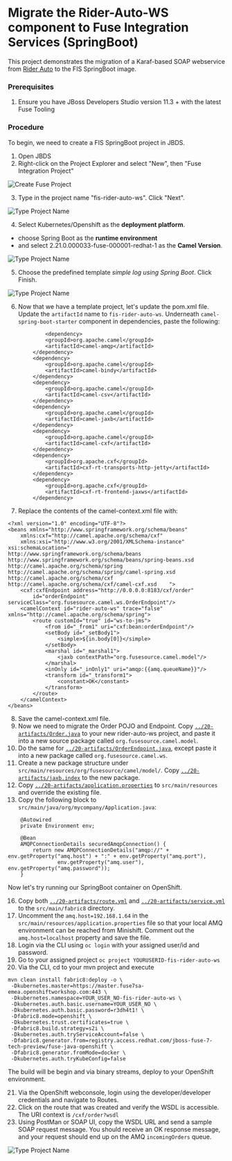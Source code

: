 # Migrate the Rider-Auto-WS component to Fuse Integration Services (SpringBoot)

This project demonstrates the migration of a Karaf-based SOAP webservice from [Rider Auto](https://github.com/RedHatWorkshops/rider-auto-osgi/tree/master/rider-auto-ws) to the FIS SpringBoot image. 

### Prerequisites

1. Ensure you have JBoss Developers Studio version 11.3 + with the latest Fuse Tooling

### Procedure

To begin, we need to create a FIS SpringBoot project in JBDS.

1. Open JBDS
2. Right-click on the Project Explorer and select "New", then "Fuse Integration Project"

![Create Fuse Project](images/10-Step-2.png)

3. Type in the project name "fis-rider-auto-ws".  Click "Next".

![Type Project Name](images/10-Step-3.png)

4. Select Kubernetes/Openshift as the **deployment platform**.
 - choose Spring Boot as the **runtime environment**
 - and select 2.21.0.000033-fuse-000001-redhat-1 as the **Camel Version**.

![Type Project Name](images/10-Step-4.png)

5. Choose the predefined template *simple log using Spring Boot*.  Click Finish.

![Type Project Name](images/10-Step-5.png)


6.  Now that we have a template project, let's update the pom.xml file.  Update the `artifactId` name to `fis-rider-auto-ws`.  Underneath `camel-spring-boot-starter` component in dependencies, paste the following:

```
    		<dependency>
			<groupId>org.apache.camel</groupId>
			<artifactId>camel-amqp</artifactId>
		</dependency>
		<dependency>
			<groupId>org.apache.camel</groupId>
			<artifactId>camel-bindy</artifactId>
		</dependency>
		<dependency>
			<groupId>org.apache.camel</groupId>
			<artifactId>camel-csv</artifactId>
		</dependency>
		<dependency>
			<groupId>org.apache.camel</groupId>
			<artifactId>camel-jaxb</artifactId>
		</dependency>
		<dependency>
			<groupId>org.apache.camel</groupId>
			<artifactId>camel-cxf</artifactId>
		</dependency>
		<dependency>
			<groupId>org.apache.cxf</groupId>
			<artifactId>cxf-rt-transports-http-jetty</artifactId>
	    </dependency>
		<dependency>
			<groupId>org.apache.cxf</groupId>
			<artifactId>cxf-rt-frontend-jaxws</artifactId>
		</dependency>
```

7. Replace the contents of the camel-context.xml file with:

```
<?xml version="1.0" encoding="UTF-8"?>
<beans xmlns="http://www.springframework.org/schema/beans"
    xmlns:cxf="http://camel.apache.org/schema/cxf"
    xmlns:xsi="http://www.w3.org/2001/XMLSchema-instance" xsi:schemaLocation="        http://www.springframework.org/schema/beans http://www.springframework.org/schema/beans/spring-beans.xsd        http://camel.apache.org/schema/spring http://camel.apache.org/schema/spring/camel-spring.xsd        http://camel.apache.org/schema/cxf http://camel.apache.org/schema/cxf/camel-cxf.xsd    ">
    <cxf:cxfEndpoint address="http://0.0.0.0:8183/cxf/order"
        id="orderEndpoint" serviceClass="org.fusesource.camel.ws.OrderEndpoint"/>
    <camelContext id="rider-auto-ws" trace="false" xmlns="http://camel.apache.org/schema/spring">
        <route customId="true" id="ws-to-jms">
            <from id="_from1" uri="cxf:bean:orderEndpoint"/>
            <setBody id="_setBody1">
                <simple>${in.body[0]}</simple>
            </setBody>
            <marshal id="_marshal1">
                <jaxb contextPath="org.fusesource.camel.model"/>
            </marshal>
            <inOnly id="_inOnly1" uri="amqp:{{amq.queueName}}"/>
            <transform id="_transform1">
                <constant>OK</constant>
            </transform>
        </route>
    </camelContext>
</beans>
```

8. Save the camel-context.xml file.
9. Now we need to migrate the Order POJO and Endpoint.  Copy [`../20-artifacts/Order.java`](https://raw.githubusercontent.com/RedHatWorkshops/fusev7-workshop/master/labs/20-artifacts/Order.java) to your new rider-auto-ws project, and paste it into a new source package called `org.fusesource.camel.model`.
10.  Do the same for [`../20-artifacts/OrderEndpoint.java`](https://raw.githubusercontent.com/RedHatWorkshops/fusev7-workshop/master/labs/20-artifacts/OrderEndpoint.java), except paste it into a new package called `org.fusesource.camel.ws`.
11. Create a new package structure under `src/main/resources/org/fusesource/camel/model/`.  Copy [`../20-artifacts/jaxb.index`](https://raw.githubusercontent.com/RedHatWorkshops/fusev7-workshop/master/labs/20-artifacts/jaxb.index) to the new package.
12. Copy [`../20-artifacts/application.properties`](https://raw.githubusercontent.com/RedHatWorkshops/fusev7-workshop/master/labs/20-artifacts/application.properties) to `src/main/resources` and override the existing file.
13. Copy the following block to `src/main/java/org/mycompany/Application.java`:

```
	@Autowired
	private Environment env;

	@Bean
	AMQPConnectionDetails securedAmqpConnection() {
		return new AMQPConnectionDetails("amqp://" + env.getProperty("amq.host") + ":" + env.getProperty("amq.port"),
				env.getProperty("amq.user"), env.getProperty("amq.password"));
	}
```

Now let's try running our SpringBoot container on OpenShift.

16. Copy both [`../20-artifacts/route.yml`](https://raw.githubusercontent.com/RedHatWorkshops/fusev7-workshop/master/labs/20-artifacts/route.yml) and [`../20-artifacts/service.yml`](https://raw.githubusercontent.com/RedHatWorkshops/fusev7-workshop/master/labs/20-artifacts/service.yml) to the `src/main/fabric8` directory.
17. Uncomment the `amq.host=192.168.1.64` in the `src/main/resources/application.properties` file so that your local AMQ environment can be reached from Minishift.  Comment out the `amq.host=localhost` property and save the file.
19. Login via the CLI using `oc login` with your assigned user/id and password.
20. Go to your assigned project `oc project YOURUSERID-fis-rider-auto-ws`
21. Via the CLI, cd to your mvn project and execute 

```
mvn clean install fabric8:deploy -o \
 -Dkubernetes.master=https://master.fuse7sa-emea.openshiftworkshop.com:443 \
 -Dkubernetes.namespace=YOUR_USER_NO-fis-rider-auto-ws \
 -Dkubernetes.auth.basic.username=YOUR_USER_NO \
 -Dkubernetes.auth.basic.password=r3dh4t1! \
 -Dfabric8.mode=openshift \
 -Dkubernetes.trust.certificates=true \
 -Dfabric8.build.strategy=s2i \
 -Dkubernetes.auth.tryServiceAccount=false \
 -Dfabric8.generator.from=registry.access.redhat.com/jboss-fuse-7-tech-preview/fuse-java-openshift \
 -Dfabric8.generator.fromMode=docker \
 -Dkubernetes.auth.tryKubeConfig=false 

```

The build will be begin and via binary streams, deploy to your OpenShift environment.

21.   Via the OpenShift webconsole, login using the developer/developer credentials and navigate to Routes.
22.  Click on the route that was created and verify the WSDL is accessible.  The URI context is `/cxf/order?wsdl`
23.  Using PostMan or SOAP UI, copy the WSDL URL and send a sample SOAP request message.  You should receive an OK response message, and your request should end up on the AMQ `incomingOrders` queue.

![Type Project Name](images/20-Step-23.png)

